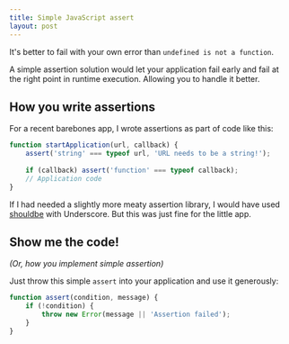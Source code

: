 ```yaml
---
title: Simple JavaScript assert
layout: post
---
```


It's better to fail with your own error than `undefined is not a function`.

A simple assertion solution would let your application fail early and fail at the
right point in runtime execution.
Allowing you to handle it better.


## How you write assertions

For a recent barebones app, I wrote assertions as part of code like this:

```js
function startApplication(url, callback) {
    assert('string' === typeof url, 'URL needs to be a string!');
  
    if (callback) assert('function' === typeof callback);
    // Application code
}
```

If I had needed a slightly more meaty assertion library, I would have used
[shouldbe](https://github.com/asyncanup/shouldbe) with Underscore. But this was
just fine for the little app.


## Show me the code!
*(Or, how you implement simple assertion)*

Just throw this simple `assert` into your application and use it generously:

```js
function assert(condition, message) {
    if (!condition) {
        throw new Error(message || 'Assertion failed');
    }
}
```